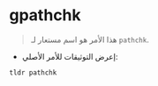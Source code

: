 # gpathchk

> هذا الأمر هو اسم مستعار لـ `pathchk`.

- إعرض التوثيقات للأمر الأصلي:

`tldr pathchk`
